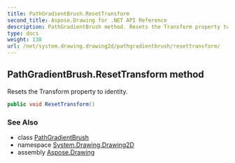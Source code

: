 ```yaml
---
title: PathGradientBrush.ResetTransform
second_title: Aspose.Drawing for .NET API Reference
description: PathGradientBrush method. Resets the Transform property to identity
type: docs
weight: 130
url: /net/system.drawing.drawing2d/pathgradientbrush/resettransform/
---
```

## PathGradientBrush.ResetTransform method

Resets the Transform property to identity.

```csharp
public void ResetTransform()
```

### See Also

* class [PathGradientBrush](../)
* namespace [System.Drawing.Drawing2D](../../pathgradientbrush/)
* assembly [Aspose.Drawing](../../../)


